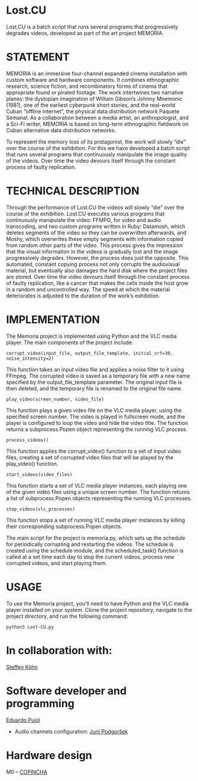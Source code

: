 # Lost.CU
 Lost.CU is a batch script that runs several programs that progressively degrades videos, developed as part of the art project MEMORIA.

# STATEMENT
MEMORIA is an immersive four-channel expanded cinema installation with custom software and hardware components. It combines ethnographic research, science fiction, and recombinatory forms of cinema that appropriate found or pirated footage. The work intertwines two narrative planes: the dystopian imagination of William Gibson’s Johnny Mnemonic (1981), one of the earliest cyberpunk short stories, and the real-world Cuban “offline internet”, the physical data distribution network Paquete Semanal. As a collaboration between a media artist, an anthropologist, and a Sci-Fi writer, MEMORIA is based on long-term ethnographic fieldwork on Cuban alternative data distribution networks.

To represent the memory loss of its protagonist, the work will slowly “die” over the course of the exhibition. For this we have developed a batch script that runs several programs that continuously manipulate the image quality of the videos. Over time the video devours itself through the constant process of faulty replication.

# TECHNICAL DESCRIPTION

Through the performance of Lost.CU the videos will slowly “die” over the course of the exhibition. Lost.CU executes various programs that continuously manipulate the video: FFMPG, for video and audio transcoding, and two custom programs written in Ruby: Datamosh, which deletes segments of the video so they can be overwritten afterwards, and Moshy, which overwrites these empty segments with information copied from random other parts of the video. This process gives the impression that the visual information in the videos is gradually lost and the image progressively degrades. However, the process does just the opposite. This automated, constant copying process not only corrupts the audiovisual material, but eventually also damages the hard disk where the project files are stored. Over time the video devours itself through the constant process of faulty replication, like a cancer that makes the cells inside the host grow in a random and uncontrolled way. The speed at which the material deteriorates is adjusted to the duration of the work’s exhibition.

# IMPLEMENTATION

The Memoria project is implemented using Python and the VLC media player. The main components of the project include:

```corrupt_video(input_file, output_file_template, initial_crf=30, noise_intensity=2)```

This function takes an input video file and applies a noise filter to it using FFmpeg. The corrupted video is saved as a temporary file with a new name specified by the output_file_template parameter. The original input file is then deleted, and the temporary file is renamed to the original file name.

```play_video(screen_number, video_file)```

This function plays a given video file on the VLC media player, using the specified screen number. The video is played in fullscreen mode, and the player is configured to loop the video and hide the video title. The function returns a subprocess.Popen object representing the running VLC process.

```process_videos()```

This function applies the corrupt_video() function to a set of input video files, creating a set of corrupted video files that will be played by the play_video() function.

```start_videos(video_files)```

This function starts a set of VLC media player instances, each playing one of the given video files using a unique screen number. The function returns a list of subprocess.Popen objects representing the running VLC processes.

```stop_videos(vlc_processes)```

This function stops a set of running VLC media player instances by killing their corresponding subprocess.Popen objects.

The main script for the project is memoria.py, which sets up the schedule for periodically corrupting and restarting the videos. The schedule is created using the schedule module, and the scheduled_task() function is called at a set time each day to stop the current videos, process new corrupted videos, and start playing them.

# USAGE
To use the Memoria project, you'll need to have Python and the VLC media player installed on your system. Clone the project repository, navigate to the project directory, and run the following command:

```python3 Lost-CU.py```

# In collaboration with:  
[Steffen Köhn](http://steffenkoehn.com/) 


# Software developer and programming
[Eduardo Pujol](https://github.com/kopekC)

- Audio channels configuration: [Jurij Podgoršek](https://github.com/g1smo)

# Hardware design
M0 – [COPINCHA](https://copincha.org/)

